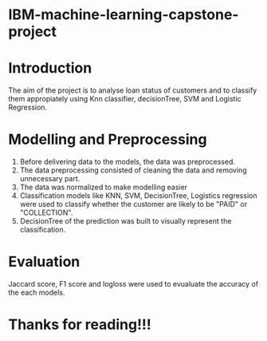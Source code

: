 # IBM-machine-learning-capstone-project

# Introduction
The aim of the project is to analyse loan status of customers and to classify them appropiately using Knn classifier, decisionTree, SVM and Logistic Regression.

# Modelling and Preprocessing
1. Before delivering data to the models, the data was preprocessed.
2. The data preprocessing consisted of cleaning the data and removing unnecessary part.
3. The data was normalized to make modelling easier
4. Classification models like KNN, SVM, DecisionTree, Logistics regression were used to classify whether the customer are likely to be "PAID" or "COLLECTION".
5. DecisionTree of the prediction was built to visually represent the classification.

# Evaluation
Jaccard score, F1 score and logloss were used to evualuate the accuracy of the each models.

# Thanks for reading!!!

